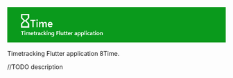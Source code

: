 <img src="https://raw.githubusercontent.com/MioOgbeni/8Time/master/assets/logo.png" alt="8Time" style="width: 1080px;"/>

Timetracking Flutter application 8Time.

//TODO description
